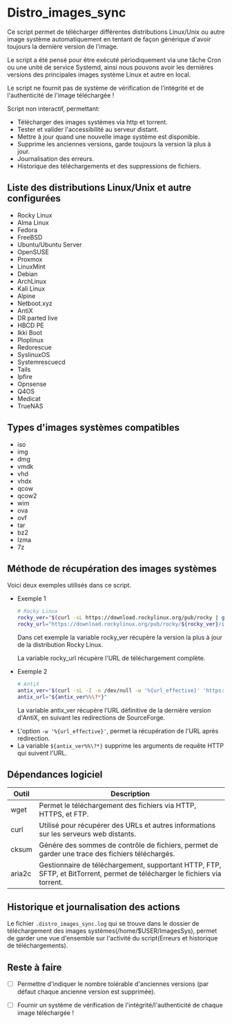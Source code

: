 # Distro_images_sync

Ce script permet de télécharger différentes distributions Linux/Unix ou autre image système automatiquement en tentant de façon générique d'avoir toujours la dernière version de l'image.

Le script a été pensé pour être exécuté périodiquement via une tâche Cron ou une unité de service Systemd, ainsi nous pouvons avoir les dernières versions des principales images système Linux et autre en local.

Le script ne fournit pas de système de vérification de l'intégrité et de l'authenticité de l'image téléchargée !

Script non interactif, permettant:

- Télécharger des images systèmes via http et torrent.
- Tester et valider l'accessibilité au serveur distant.
- Mettre à jour quand une nouvelle image système est disponible.
- Supprime les anciennes versions, garde toujours la version là plus à jour.
- Journalisation des erreurs.
- Historique des téléchargements et des suppressions de fichiers.

## Liste des distributions Linux/Unix et autre configurées

* Rocky Linux
* Alma Linux
* Fedora
* FreeBSD
* Ubuntu/Ubuntu Server
* OpenSUSE
* Proxmox
* LinuxMint
* Debian
* ArchLinux
* Kali Linux
* Alpine
* Netboot.xyz
* AntiX
* DR parted live
* HBCD PE
* Ikki Boot
* Ploplinux
* Redorescue
* SyslinuxOS
* Systemrescuecd
* Tails
* Ipfire
* Opnsense
* Q4OS
* Medicat
* TrueNAS

## Types d'images systèmes compatibles

* iso
* img
* dmg
* vmdk
* vhd
* vhdx
* qcow
* qcow2
* wim
* ova
* ovf
* tar
* bz2
* lzma
* 7z

## Méthode de récupération des images systèmes

Voici deux exemples utilisés dans ce script. 

* Exemple 1
  
  ```bash
  # Rocky Linux
  rocky_ver="$(curl -sL https://download.rockylinux.org/pub/rocky | grep -oP '(?<=href=")[0-9]*\.*[0-9]*\.*[0-9]*(?=/">)' | sort -Vr | head -n 1)"
  rocky_url="https://download.rockylinux.org/pub/rocky/${rocky_ver}/isos/x86_64/Rocky-${rocky_ver}-x86_64-dvd.torrent"
  ```
  
  Dans cet exemple la variable rocky_ver récupère la version la plus à jour de la distribution Rocky Linux.
  
  La variable rocky_url récupère l'URL de téléchargement complète.

* Exemple 2
  
  ```bash
  # AntiX
  antix_ver="$(curl -sL -I -o /dev/null -w '%{url_effective}' 'https://sourceforge.net/projects/antix-linux/files/latest/download')"
  antix_url="${antix_ver%%\?*}"
  ```
  
  La variable antix_ver récupère l’URL définitive de la dernière version d'AntiX, en suivant les redirections de SourceForge.
- L'option `-w '%{url_effective}'`, permet la récupération de l'URL après redirection.
- La variable `${antix_ver%%\?*}` supprime les arguments de requête HTTP qui suivent l'URL.

## Dépendances logiciel
| Outil  | Description                                                                                                               |
| ------ | ------------------------------------------------------------------------------------------------------------------------- |
| wget   | Permet le téléchargement des fichiers via HTTP, HTTPS, et FTP.                                                            |
| curl   | Utilisé pour récupérer des URLs et autres informations sur les serveurs web distants.                                     |
| cksum  | Génére des sommes de contrôle de fichiers, permet de garder une trace des fichiers téléchargés.                           |
| aria2c | Gestionnaire de téléchargement, supportant HTTP, FTP, SFTP, et BitTorrent, permet de télécharger le fichiers via torrent. |

## Historique et journalisation des actions
Le fichier `.distro_images_sync.log` qui se trouve dans le dossier de téléchargement des images systèmes(/home/$USER/ImagesSys), permet de garder une vue d'ensemble sur l'activité du script(Erreurs et historique de téléchargements).

## Reste à faire
- [ ] Permettre d'indiquer le nombre tolérable d'anciennes versions (par défaut chaque ancienne version est supprimée).
- [ ] Fournir un système de vérification de l'intégrité/l'authenticité de chaque image téléchargée !

